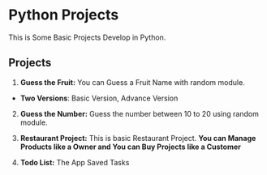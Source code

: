 # Python Projects

This is Some Basic Projects Develop in Python.

## Projects

1. **Guess the Fruit:** You can Guess a Fruit Name with random module.
- **Two Versions**: Basic Version, Advance Version

2. **Guess the Number:** Guess the number between 10 to 20 using random module.

3. **Restaurant Project:** This is basic Restaurant Project. **You can Manage Products like a Owner and You can Buy Projects like a Customer**

4. **Todo List:** The App Saved Tasks
